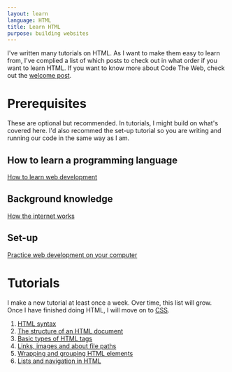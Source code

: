 ```yaml
---
layout: learn
language: HTML
title: Learn HTML
purpose: building websites
---
```

I've written many tutorials on HTML. As I want to make them easy to learn from, I've complied a list of which posts to check out in what order if you want to learn HTML. If you want to know more about Code The Web, check out the [welcome post][welcome].

# Prerequisites
These are optional but recommended. In tutorials, I might build on what's covered here. I'd also recommed the set-up tutorial so you are writing and running our code in the same way as I am.
## How to learn a programming language
[How to learn web development][p1]

## Background knowledge
[How the internet works][p2]

## Set-up
[Practice web development on your computer][p3]

# Tutorials
I make a new tutorial at least once a week. Over time, this list will grow. Once I have finished doing HTML, I will move on to [CSS][css].
1. [HTML syntax][t1]
2. [The structure of an HTML document][t2]
3. [Basic types of HTML tags][t3]
4. [Links, images and about file paths][t4]
5. [Wrapping and grouping HTML elements][t5]
6. [Lists and navigation in HTML][t6]

[welcome]: /2017/09/29/welcome/
[p1]: /2017/10/04/how-to-learn-web-development/
[p2]: /2017/10/05/how-the-internet-works/
[p3]: /2017/10/06/web-development-on-your-computer/

[t1]: /2017/10/06/html-syntax/
[t2]: /2017/10/07/structure-of-an-html-document/
[t3]: /2017/10/09/basic-types-of-html-tags/
[t4]: /2017/10/14/links-images-about-file-paths/
[t5]: /2017/10/22/wrapping-and-grouping-elements/
[t6]: /2017/10/29/lists-and-navigation/


[css]: /learn/css